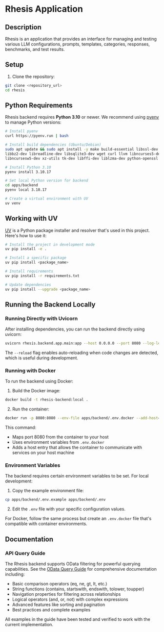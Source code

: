# Rhesis Application

## Description

Rhesis is an application that provides an interface for managing and testing various LLM configurations, prompts, templates, categories, responses, benchmarks, and test results.

## Setup

1. Clone the repository:

```sh
git clone <repository_url>
cd rhesis

```

## Python Requirements

Rhesis backend requires **Python 3.10** or newer. We recommend using [pyenv](https://github.com/pyenv/pyenv) to manage Python versions:

```sh
# Install pyenv
curl https://pyenv.run | bash

# Install build dependencies (Ubuntu/Debian)
sudo apt update && sudo apt install -y make build-essential libssl-dev zlib1g-dev \
libbz2-dev libreadline-dev libsqlite3-dev wget curl llvm libncurses5-dev \
libncursesw5-dev xz-utils tk-dev libffi-dev liblzma-dev python-openssl

# Install Python 3.10
pyenv install 3.10.17

# Set local Python version for backend
cd apps/backend
pyenv local 3.10.17

# Create a virtual environment with UV
uv venv
```

## Working with UV

[UV](https://github.com/astral-sh/uv) is a Python package installer and resolver that's used in this project. Here's how to use it:

```sh
# Install the project in development mode
uv pip install -e .

# Install a specific package
uv pip install <package_name>

# Install requirements
uv pip install -r requirements.txt

# Update dependencies
uv pip install --upgrade <package_name>
```

## Running the Backend Locally

### Running Directly with Uvicorn

After installing dependencies, you can run the backend directly using uvicorn:

```sh
uvicorn rhesis.backend.app.main:app --host 0.0.0.0 --port 8080 --log-level debug --reload
```

The `--reload` flag enables auto-reloading when code changes are detected, which is useful during development.

### Running with Docker

To run the backend using Docker:

1. Build the Docker image:
```sh
docker build -t rhesis-backend:local .
```

2. Run the container:
```sh
docker run -p 8080:8080 --env-file apps/backend/.env.docker --add-host="host.docker.internal:host-gateway" rhesis-backend:local
```

This command:
- Maps port 8080 from the container to your host
- Uses environment variables from `.env.docker`
- Adds a host entry that allows the container to communicate with services on your host machine

### Environment Variables

The backend requires certain environment variables to be set. For local development:

1. Copy the example environment file: 
```sh
cp apps/backend/.env.example apps/backend/.env
```

2. Edit the `.env` file with your specific configuration values.

For Docker, follow the same process but create an `.env.docker` file that's compatible with container environments.

## Documentation

### API Query Guide

The Rhesis backend supports OData filtering for powerful querying capabilities. See the [OData Query Guide](../../docs/backend/odata-guide.md) for comprehensive documentation including:

- Basic comparison operators (eq, ne, gt, lt, etc.)
- String functions (contains, startswith, endswith, tolower, toupper)
- Navigation properties for filtering across relationships
- Logical operators (and, or, not) with complex expressions
- Advanced features like sorting and pagination
- Best practices and complete examples

All examples in the guide have been tested and verified to work with the current implementation.